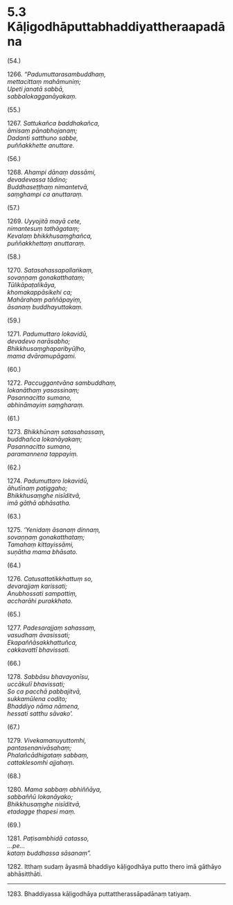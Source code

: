 

# 5.3 Kāḷigodhāputtabhaddiyattheraapadāna



(54.)

1266\. _“Padumuttarasambuddhaṃ,_  
_mettacittaṃ mahāmuniṃ;_  
_Upeti janatā sabbā,_  
_sabbalokagganāyakaṃ._  


(55.)

1267\. _Sattukañca baddhakañca,_  
_āmisaṃ pānabhojanaṃ;_  
_Dadanti satthuno sabbe,_  
_puññakkhette anuttare._  


(56.)

1268\. _Ahampi dānaṃ dassāmi,_  
_devadevassa tādino;_  
_Buddhaseṭṭhaṃ nimantetvā,_  
_saṃghampi ca anuttaraṃ._  


(57.)

1269\. _Uyyojitā mayā cete,_  
_nimantesuṃ tathāgataṃ;_  
_Kevalaṃ bhikkhusaṃghañca,_  
_puññakkhettaṃ anuttaraṃ._  


(58.)

1270\. _Satasahassapallaṅkaṃ,_  
_sovaṇṇaṃ gonakatthataṃ;_  
_Tūlikāpaṭalikāya,_  
_khomakappāsikehi ca;_  
_Mahārahaṃ paññāpayiṃ,_  
_āsanaṃ buddhayuttakaṃ._  


(59.)

1271\. _Padumuttaro lokavidū,_  
_devadevo narāsabho;_  
_Bhikkhusaṃghaparibyūḷho,_  
_mama dvāramupāgami._  


(60.)

1272\. _Paccuggantvāna sambuddhaṃ,_  
_lokanāthaṃ yasassinaṃ;_  
_Pasannacitto sumano,_  
_abhināmayiṃ saṃgharaṃ._  


(61.)

1273\. _Bhikkhūnaṃ satasahassaṃ,_  
_buddhañca lokanāyakaṃ;_  
_Pasannacitto sumano,_  
_paramannena tappayiṃ._  


(62.)

1274\. _Padumuttaro lokavidū,_  
_āhutīnaṃ paṭiggaho;_  
_Bhikkhusaṃghe nisīditvā,_  
_imā gāthā abhāsatha._  


(63.)

1275\. _‘Yenidaṃ āsanaṃ dinnaṃ,_  
_sovaṇṇaṃ gonakatthataṃ;_  
_Tamahaṃ kittayissāmi,_  
_suṇātha mama bhāsato._  


(64.)

1276\. _Catusattatikkhattuṃ so,_  
_devarajjaṃ karissati;_  
_Anubhossati sampattiṃ,_  
_accharāhi purakkhato._  


(65.)

1277\. _Padesarajjaṃ sahassaṃ,_  
_vasudhaṃ āvasissati;_  
_Ekapaññāsakkhattuñca,_  
_cakkavattī bhavissati._  


(66.)

1278\. _Sabbāsu bhavayonīsu,_  
_uccākulī bhavissati;_  
_So ca pacchā pabbajitvā,_  
_sukkamūlena codito;_  
_Bhaddiyo nāma nāmena,_  
_hessati satthu sāvako’._  


(67.)

1279\. _Vivekamanuyuttomhi,_  
_pantasenanivāsahaṃ;_  
_Phalañcādhigataṃ sabbaṃ,_  
_cattaklesomhi ajjahaṃ._  


(68.)

1280\. _Mama sabbaṃ abhiññāya,_  
_sabbaññū lokanāyako;_  
_Bhikkhusaṃghe nisīditvā,_  
_etadagge ṭhapesi maṃ._  


(69.)

1281\. _Paṭisambhidā catasso,_  
_…pe…_  
_kataṃ buddhassa sāsanaṃ”._  


1282\. Itthaṃ sudaṃ āyasmā bhaddiyo kāḷigodhāya putto thero imā gāthāyo abhāsitthāti.

---

1283\. Bhaddiyassa kāḷigodhāya puttattherassāpadānaṃ tatiyaṃ.





